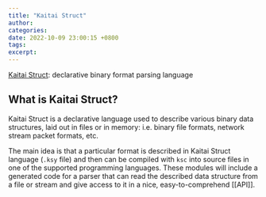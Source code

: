 ```yaml
---
title: "Kaitai Struct"
author: 
categories: 
date: 2022-10-09 23:00:15 +0800
tags: 
excerpt: 
---
```



[Kaitai Struct](http://kaitai.io/): declarative binary format parsing language

## What is Kaitai Struct?

Kaitai Struct is a declarative language used to describe various binary data structures, laid out in files or in memory: i.e. binary file formats, network stream packet formats, etc.

The main idea is that a particular format is described in Kaitai Struct language (`.ksy` file) and then can be compiled with `ksc` into source files in one of the supported programming languages. These modules will include a generated code for a parser that can read the described data structure from a file or stream and give access to it in a nice, easy-to-comprehend [[API]].



